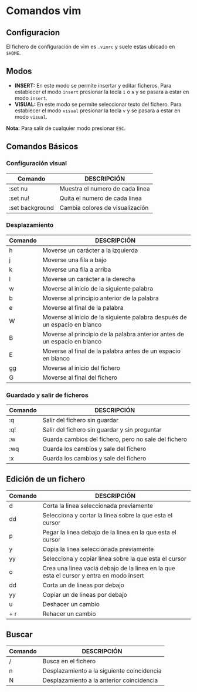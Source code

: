 # Comandos vim

## Configuracion
El fichero de configuración de vim es `.vimrc` y suele estas ubicado en `$HOME`.

## Modos
- **INSERT:** En este modo se permite insertar y editar ficheros. Para establecer el modo `insert` presionar la tecla `i` o `a` y se pasara a estar en modo `insert`.
- **VISUAL:** En este modo se permite seleccionar texto del fichero.  Para establecer el modo `visual` presionar la tecla `v` y se pasara a estar en modo `visual`.

**Nota:** Para salir de cualquier modo presionar `ESC`.

## Comandos Básicos
### Configuración visual
|Comando|DESCRIPCIÓN|
|---|---|
|:set nu|Muestra el numero de cada linea|
|:set nu!|Quita el numero de cada linea|
|:set background <color>|Cambia colores de visualización|

### Desplazamiento
|Comando|DESCRIPCIÓN|
|---|---|
|h|Moverse un carácter a la izquierda|
|j|Moverse una fila a bajo|
|k|Moverse una fila a arriba|
|l|Moverse un carácter a la derecha|
|w|Moverse al inicio de la siguiente palabra|
|b|Moverse al principio anterior de la palabra|
|e|Moverse al final de la palabra|
|W|Moverse al inicio de la siguiente palabra después de un espacio en blanco|
|B|Moverse al principio de la palabra anterior antes de un espacio en blanco|
|E|Moverse al final de la palabra antes de un espacio en blanco|
|gg|Moverse al inicio del fichero|
|G|Moverse al final del fichero|

### Guardado y salir de ficheros
|Comando|DESCRIPCIÓN|
|---|---|
|:q|Salir del fichero sin guardar|
|:q!|Salir del fichero sin guardar y sin preguntar|
|:w|Guarda cambios del fichero, pero no sale del fichero|
|:wq|Guarda los cambios y sale del fichero|
|:x|Guarda los cambios y sale del fichero|


## Edición de un fichero
|Comando|DESCRIPCIÓN|
|---|---|
|d|Corta la linea seleccionada previamente|
|dd|Selecciona y cortar la linea sobre la que esta el cursor|
|p|Pegar la linea debajo de la linea en la que esta el cursor|
|y|Copia la linea seleccionada previamente|
|yy|Selecciona y copiar linea sobre la que esta el cursor|
|o|Crea una linea vaciá debajo de la linea en la que esta el cursor y entra en modo insert|
|d<numero>d|Corta un <numero> de lineas por debajo|
|y<numero>y|Copiar un <numero> de lineas por debajo|
|u|Deshacer un cambio|
|<Ctrl> + r|Rehacer un cambio|


## Buscar
|Comando|DESCRIPCIÓN|
|---|---|
|/<texto>|Busca <texto> en el fichero|
|n|Desplazamiento a la siguiente coincidencia|
|N|Desplazamiento a la anterior coincidencia|
